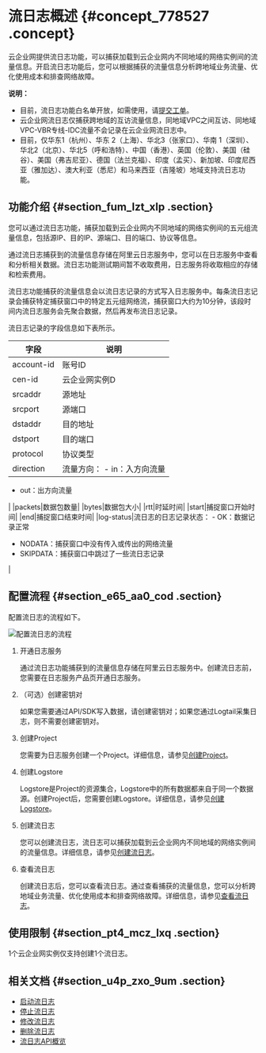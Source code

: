 # 流日志概述 {#concept_778527 .concept}

云企业网提供流日志功能，可以捕获加载到云企业网内不同地域的网络实例间的流量信息。开启流日志功能后，您可以根据捕获的流量信息分析跨地域业务流量、优化使用成本和排查网络故障。

**说明：** 

-   目前，流日志功能白名单开放，如需使用，请[提交工单](https://workorder-intl.console.aliyun.com/?spm=5176.11182188.console-base-top.dworkorder.18ae48822ifKdZ#/ticket/createIndex)。
-   云企业网流日志仅捕获跨地域的互访流量信息，同地域VPC之间互访、同地域VPC-VBR专线-IDC流量不会记录在云企业网流日志中。
-   目前，仅华东1（杭州）、华东 2（上海）、华北3（张家口）、华南 1（深圳）、华北2（北京）、华北5（呼和浩特）、中国（香港）、英国（伦敦）、美国（硅谷）、美国（弗吉尼亚）、德国（法兰克福）、印度（孟买）、新加坡、印度尼西亚（雅加达）、澳大利亚（悉尼）和马来西亚（吉隆坡）地域支持流日志功能。

## 功能介绍 {#section_fum_lzt_xlp .section}

您可以通过流日志功能，捕获加载到云企业网内不同地域的网络实例间的五元组流量信息，包括源IP、目的IP、源端口、目的端口、协议等信息。

通过流日志捕获到的流量信息存储在阿里云日志服务中，您可以在日志服务中查看和分析相关数据。流日志功能测试期间暂不收取费用，日志服务将收取相应的存储和检索费用。

流日志功能捕获的流量信息会以流日志记录的方式写入日志服务中。每条流日志记录会捕获特定捕获窗口中的特定五元组网络流，捕获窗口大约为10分钟，该段时间内流日志服务会先聚合数据，然后再发布流日志记录。

流日志记录的字段信息如下表所示。

|字段|说明|
|--|--|
|account-id|账号ID|
|cen-id|云企业网实例D|
|srcaddr|源地址|
|srcport|源端口|
|dstaddr|目的地址|
|dstport|目的端口|
|protocol|协议类型|
|direction|流量方向： -   in：入方向流量
-   out：出方向流量

 |
|packets|数据包数量|
|bytes|数据包大小|
|rtt|时延时间|
|start|捕捉窗口开始时间|
|end|捕捉窗口结束时间|
|log-status|流日志的日志记录状态： -   OK：数据记录正常
-   NODATA：捕获窗口中没有传入或传出的网络流量
-   SKIPDATA：捕获窗口中跳过了一些流日志记录

 |

## 配置流程 {#section_e65_aa0_cod .section}

配置流日志的流程如下。

![配置流日志的流程](http://static-aliyun-doc.oss-cn-hangzhou.aliyuncs.com/assets/img/630431/156871086450102_zh-CN.png)

1.  开通日志服务

    通过流日志功能捕获到的流量信息存储在阿里云日志服务中。创建流日志前，您需要在日志服务产品页开通日志服务。

2.  （可选）创建密钥对

    如果您需要通过API/SDK写入数据，请创建密钥对；如果您通过Logtail采集日志，则不需要创建密钥对。

3.  创建Project

    您需要为日志服务创建一个Project。详细信息，请参见[创建Project](../../../../intl.zh-CN/准备工作/操作Project.md#section_ahq_ggx_ndb)。

4.  创建Logstore

    Logstore是Project的资源集合，Logstore中的所有数据都来自于同一个数据源。创建Project后，您需要创建Logstore。详细信息，请参见[创建Logstore](../../../../intl.zh-CN/准备工作/操作Logstore.md#section_v52_2jx_ndb)。

5.  创建流日志

    您可以创建流日志，流日志可以捕获加载到云企业网内不同地域的网络实例间的流量信息。详细信息，请参见[创建流日志](intl.zh-CN/用户指南/流日志/创建流日志.md#)。

6.  查看流日志

    创建流日志后，您可以查看流日志。通过查看捕获的流量信息，您可以分析跨地域业务流量、优化使用成本和排查网络故障。详细信息，请参见[查看流日志](intl.zh-CN/用户指南/流日志/查看流日志.md#)。


## 使用限制 {#section_pt4_mcz_lxq .section}

1个云企业网实例仅支持创建1个流日志。

## 相关文档 {#section_u4p_zxo_9um .section}

-   [启动流日志](intl.zh-CN/用户指南/流日志/启动流日志.md#)
-   [停止流日志](intl.zh-CN/用户指南/流日志/停止流日志.md#)
-   [修改流日志](intl.zh-CN/用户指南/流日志/修改流日志.md#)
-   [删除流日志](intl.zh-CN/用户指南/流日志/删除流日志.md#)
-   [流日志API概览](../../../../intl.zh-CN/API参考/API概览.md#section_s3l_rt9_txj)

